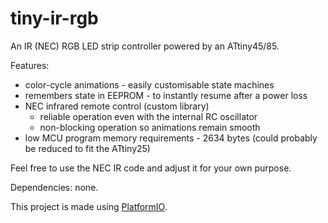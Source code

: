 # tiny-ir-rgb

An IR (NEC) RGB LED strip controller powered by an ATtiny45/85.

Features:
- color-cycle animations - easily customisable state machines
- remembers state in EEPROM - to instantly resume after a power loss
- NEC infrared remote control (custom library)
	- reliable operation even with the internal RC oscillator
	- non-blocking operation so animations remain smooth
- low MCU program memory requirements - 2634 bytes (could probably be reduced to fit the ATtiny25)

Feel free to use the NEC IR code and adjust it for your own purpose.

Dependencies: none.

This project is made using [PlatformIO](https://platformio.org/).
